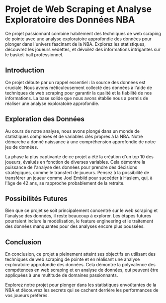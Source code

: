 # Projet de Web Scraping et Analyse Exploratoire des Données NBA
Ce projet passionnant combine habilement des techniques de web scraping de pointe avec une analyse exploratoire approfondie des données pour plonger dans l'univers fascinant de la NBA. Explorez les statistiques, découvrez les joueurs vedettes, et dévoilez des informations intrigantes sur le basket-ball professionnel.

## Introduction
Ce projet débute par un rappel essentiel : la source des données est cruciale. Nous avons méticuleusement collecté des données à l'aide de techniques de web scraping pour garantir la qualité et la fiabilité de nos informations. La base solide que nous avons établie nous a permis de réaliser une analyse exploratoire approfondie.

## Exploration des Données
Au cours de notre analyse, nous avons plongé dans un monde de statistiques complexes et de variables clés propres à la NBA. Notre démarche a donné naissance à une compréhension approfondie de notre jeu de données.

La phase la plus captivante de ce projet a été la création d'un top 10 des joueurs, évalués en fonction de diverses variables. Cela démontre la puissance de l'analyse des données pour prendre des décisions stratégiques, comme le transfert de joueurs. Pensez à la possibilité de transférer un joueur comme Joel Embiid pour succéder à Haslem, qui, à l'âge de 42 ans, se rapproche probablement de la retraite.

## Possibilités Futures
Bien que ce projet se soit principalement concentré sur le web scraping et l'analyse des données, il reste beaucoup à explorer. Les étapes futures pourraient inclure la modélisation, le feature engineering et le traitement des données manquantes pour des analyses encore plus poussées.

## Conclusion
En conclusion, ce projet a pleinement atteint ses objectifs en utilisant des techniques de web scraping de pointe et en réalisant une analyse exploratoire approfondie des données. Cela démontre la polyvalence des compétences en web scraping et en analyse de données, qui peuvent être appliquées à une multitude de domaines passionnants.

Explorez notre projet pour plonger dans les statistiques envoûtantes de la NBA et découvrez les secrets qui se cachent derrière les performances de vos joueurs préférés.

